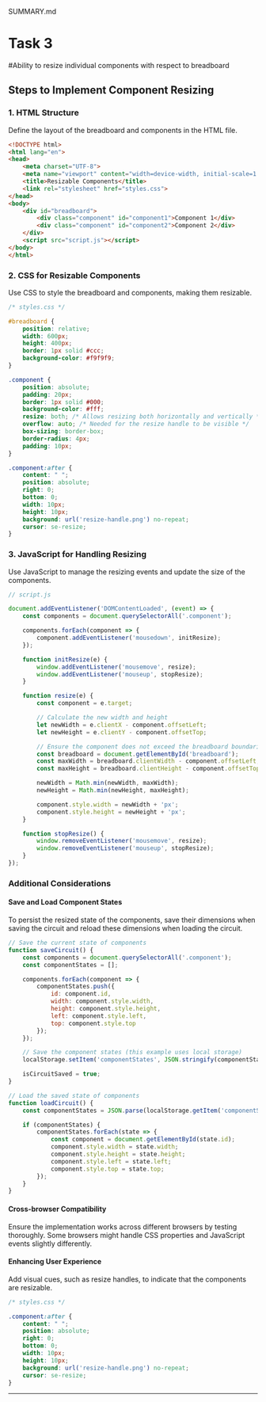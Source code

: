 SUMMARY.md

# Task 3

#Ability to resize individual components with respect to breadboard

## Steps to Implement Component Resizing

### 1. HTML Structure

Define the layout of the breadboard and components in the HTML file.

```html
<!DOCTYPE html>
<html lang="en">
<head>
    <meta charset="UTF-8">
    <meta name="viewport" content="width=device-width, initial-scale=1.0">
    <title>Resizable Components</title>
    <link rel="stylesheet" href="styles.css">
</head>
<body>
    <div id="breadboard">
        <div class="component" id="component1">Component 1</div>
        <div class="component" id="component2">Component 2</div>
    </div>
    <script src="script.js"></script>
</body>
</html>
```

### 2. CSS for Resizable Components

Use CSS to style the breadboard and components, making them resizable.

```css
/* styles.css */

#breadboard {
    position: relative;
    width: 600px;
    height: 400px;
    border: 1px solid #ccc;
    background-color: #f9f9f9;
}

.component {
    position: absolute;
    padding: 20px;
    border: 1px solid #000;
    background-color: #fff;
    resize: both; /* Allows resizing both horizontally and vertically */
    overflow: auto; /* Needed for the resize handle to be visible */
    box-sizing: border-box;
    border-radius: 4px;
    padding: 10px;
}

.component:after {
    content: " ";
    position: absolute;
    right: 0;
    bottom: 0;
    width: 10px;
    height: 10px;
    background: url('resize-handle.png') no-repeat;
    cursor: se-resize;
}
```

### 3. JavaScript for Handling Resizing

Use JavaScript to manage the resizing events and update the size of the components.

```javascript
// script.js

document.addEventListener('DOMContentLoaded', (event) => {
    const components = document.querySelectorAll('.component');

    components.forEach(component => {
        component.addEventListener('mousedown', initResize);
    });

    function initResize(e) {
        window.addEventListener('mousemove', resize);
        window.addEventListener('mouseup', stopResize);
    }

    function resize(e) {
        const component = e.target;

        // Calculate the new width and height
        let newWidth = e.clientX - component.offsetLeft;
        let newHeight = e.clientY - component.offsetTop;

        // Ensure the component does not exceed the breadboard boundaries
        const breadboard = document.getElementById('breadboard');
        const maxWidth = breadboard.clientWidth - component.offsetLeft;
        const maxHeight = breadboard.clientHeight - component.offsetTop;

        newWidth = Math.min(newWidth, maxWidth);
        newHeight = Math.min(newHeight, maxHeight);

        component.style.width = newWidth + 'px';
        component.style.height = newHeight + 'px';
    }

    function stopResize() {
        window.removeEventListener('mousemove', resize);
        window.removeEventListener('mouseup', stopResize);
    }
});
```

### Additional Considerations

#### Save and Load Component States

To persist the resized state of the components, save their dimensions when saving the circuit and reload these dimensions when loading the circuit.

```javascript
// Save the current state of components
function saveCircuit() {
    const components = document.querySelectorAll('.component');
    const componentStates = [];

    components.forEach(component => {
        componentStates.push({
            id: component.id,
            width: component.style.width,
            height: component.style.height,
            left: component.style.left,
            top: component.style.top
        });
    });

    // Save the component states (this example uses local storage)
    localStorage.setItem('componentStates', JSON.stringify(componentStates));

    isCircuitSaved = true;
}

// Load the saved state of components
function loadCircuit() {
    const componentStates = JSON.parse(localStorage.getItem('componentStates'));

    if (componentStates) {
        componentStates.forEach(state => {
            const component = document.getElementById(state.id);
            component.style.width = state.width;
            component.style.height = state.height;
            component.style.left = state.left;
            component.style.top = state.top;
        });
    }
}
```

#### Cross-browser Compatibility

Ensure the implementation works across different browsers by testing thoroughly. Some browsers might handle CSS properties and JavaScript events slightly differently.

#### Enhancing User Experience

Add visual cues, such as resize handles, to indicate that the components are resizable.

```css
/* styles.css */

.component:after {
    content: " ";
    position: absolute;
    right: 0;
    bottom: 0;
    width: 10px;
    height: 10px;
    background: url('resize-handle.png') no-repeat;
    cursor: se-resize;
}
```

---

